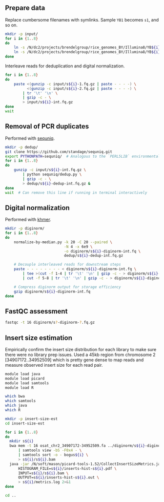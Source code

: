 ## Prepare data

Replace cumbersome filenames with symlinks.
Sample `YB1` becomes `s1`, and so on.

```bash
mkdir -p input/
for i in {1..8}
do
    ln -s /N/dc2/projects/brendelgroup/rice_genomes_BY/Illumina8/YB${i}/*1.fq.gz input/s${i}-1.fq.gz
    ln -s /N/dc2/projects/brendelgroup/rice_genomes_BY/Illumina8/YB${i}/*2.fq.gz input/s${i}-2.fq.gz
done
```

Interleave reads for deduplication and digital normalization.

```bash
for i in {1..8}
do
    paste <(gunzip -c input/s${i}-1.fq.gz | paste - - - -) \
          <(gunzip -c input/s${i}-2.fq.gz | paste - - - -) \
        | tr '\t' '\n' \
        | gzip -c - \
        > input/s${i}-int.fq.gz
done
wait
```

## Removal of PCR duplicates

Performed with [sequniq](https://github.com/standage/sequniq).

```bash
mkdir -p dedup/
git clone https://github.com/standage/sequniq.git
export PYTHONPATH=sequniq/  # Analogous to the `PERL5LIB` environmental variable
for i in {1..8}
do
    gunzip -c input/s${i}-int.fq.gz \
        | python sequniq/dedup.py \
        | gzip -c - \
        > dedup/s${i}-dedup-int.fq.gz &
done
wait  # Can remove this line if running in terminal interactively
```

## Digital normalization

Performed with [khmer](http://khmer.readthedocs.org/en/v1.4.1/).

```bash
mkdir -p diginorm/
for i in {1..8}
do
    normalize-by-median.py -k 20 -C 20 --paired \
                           -N 4 -x 6e9 \
                           -o diginorm/s${i}-diginorm-int.fq \
                           dedup/s${i}-dedup-int.fq.gz

    # Decouple interleaved reads for downstream steps
    paste - - - - - - - - < diginorm/s${i}-diginorm-int.fq \
        | tee >(cut -f 1-4 | tr '\t' '\n' | gzip -c - > diginorm/s${i}-diginorm-1.fq.gz) \
        | cut -f 5-8 | tr '\t' '\n' | gzip -c - > diginorm/s${i}-diginorm-2.fq.gz

    # Compress diginorm output for storage efficiency
    gzip diginorm/s${i}-diginorm-int.fq
done


```

## FastQC assessment

```bash
fastqc -t 16 diginorm/s?-diginorm-?.fq.gz
```

## Insert size estimation

Empirically confirm the insert size distribution for each library to make sure there were no library prep issues.
Used a 45kb region from chromosome 2 [34907172..34952509] which is pretty gene dense to map reads and measure observed insert size for each read pair.

```bash
module load java
module load picard
module load samtools
module load R

which bwa
which samtools
which java
which R

mkdir -p insert-size-est
cd insert-size-est

for i in {1..8}
do
  mkdir s${i}
  bwa mem -t 16 osat_chr2_34907172-34952509.fa ../diginorm/s${i}-diginorm-1.fq.gz ../diginorm/s${i}-diginorm-2.fq.gz \
      | samtools view -bS -F0x4 - \
      | samtools sort -o - bogus${i} \
      > s${i}/s${i}.bam
  java -jar /N/soft/mason/picard-tools-1.52/CollectInsertSizeMetrics.jar \
      HISTOGRAM_FILE=s${i}/inserts-hist-s${i}.pdf \
      INPUT=s${i}/s${i}.bam \
      OUTPUT=s${i}/inserts-hist-s${i}.out \
      > s${i}/metrics.log 2>&1
done

cd ..
```

